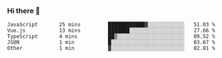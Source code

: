 ### Hi there 👋

<!--START_SECTION:waka-->

```text
JavaScript       25 mins         ████████████▓░░░░░░░░░░░░   51.03 %
Vue.js           13 mins         ███████░░░░░░░░░░░░░░░░░░   27.66 %
TypeScript       4 mins          ██▒░░░░░░░░░░░░░░░░░░░░░░   09.52 %
JSON             1 min           █░░░░░░░░░░░░░░░░░░░░░░░░   03.67 %
Other            1 min           ▓░░░░░░░░░░░░░░░░░░░░░░░░   02.81 %
```

<!--END_SECTION:waka-->

<!--
**Jonas-VanHaeken/Jonas-VanHaeken** is a ✨ _special_ ✨ repository because its `README.md` (this file) appears on your GitHub profile.

Here are some ideas to get you started:

- 🔭 I’m currently working on ...
- 🌱 I’m currently learning ...
- 👯 I’m looking to collaborate on ...
- 🤔 I’m looking for help with ...
- 💬 Ask me about ...
- 📫 How to reach me: ...
- 😄 Pronouns: ...
- ⚡ Fun fact: ...
-->
